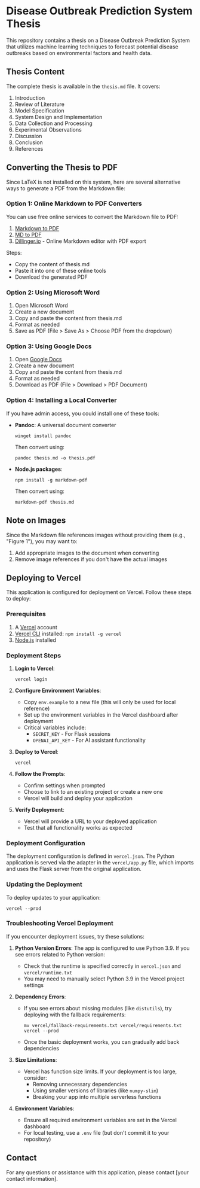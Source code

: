 # Disease Outbreak Prediction System Thesis

This repository contains a thesis on a Disease Outbreak Prediction System that utilizes machine learning techniques to forecast potential disease outbreaks based on environmental factors and health data.

## Thesis Content

The complete thesis is available in the `thesis.md` file. It covers:

1. Introduction
2. Review of Literature
3. Model Specification
4. System Design and Implementation
5. Data Collection and Processing
6. Experimental Observations
7. Discussion
8. Conclusion
9. References

## Converting the Thesis to PDF

Since LaTeX is not installed on this system, here are several alternative ways to generate a PDF from the Markdown file:

### Option 1: Online Markdown to PDF Converters

You can use free online services to convert the Markdown file to PDF:

1. [Markdown to PDF](https://www.markdowntopdf.com/)
2. [MD to PDF](https://md2pdf.netlify.app/)
3. [Dillinger.io](https://dillinger.io/) - Online Markdown editor with PDF export

Steps:
- Copy the content of thesis.md
- Paste it into one of these online tools
- Download the generated PDF

### Option 2: Using Microsoft Word

1. Open Microsoft Word
2. Create a new document
3. Copy and paste the content from thesis.md
4. Format as needed
5. Save as PDF (File > Save As > Choose PDF from the dropdown)

### Option 3: Using Google Docs

1. Open [Google Docs](https://docs.google.com)
2. Create a new document
3. Copy and paste the content from thesis.md
4. Format as needed
5. Download as PDF (File > Download > PDF Document)

### Option 4: Installing a Local Converter

If you have admin access, you could install one of these tools:

- **Pandoc**: A universal document converter
  ```
  winget install pandoc
  ```
  Then convert using:
  ```
  pandoc thesis.md -o thesis.pdf
  ```

- **Node.js packages**:
  ```
  npm install -g markdown-pdf
  ```
  Then convert using:
  ```
  markdown-pdf thesis.md
  ```

## Note on Images

Since the Markdown file references images without providing them (e.g., "Figure 1"), you may want to:
1. Add appropriate images to the document when converting
2. Remove image references if you don't have the actual images

## Deploying to Vercel

This application is configured for deployment on Vercel. Follow these steps to deploy:

### Prerequisites

1. A [Vercel](https://vercel.com) account
2. [Vercel CLI](https://vercel.com/docs/cli) installed: `npm install -g vercel`
3. [Node.js](https://nodejs.org/) installed

### Deployment Steps

1. **Login to Vercel**:
   ```
   vercel login
   ```

2. **Configure Environment Variables**:
   - Copy `env.example` to a new file (this will only be used for local reference)
   - Set up the environment variables in the Vercel dashboard after deployment
   - Critical variables include:
     - `SECRET_KEY` - For Flask sessions
     - `OPENAI_API_KEY` - For AI assistant functionality

3. **Deploy to Vercel**:
   ```
   vercel
   ```
   
4. **Follow the Prompts**:
   - Confirm settings when prompted
   - Choose to link to an existing project or create a new one
   - Vercel will build and deploy your application

5. **Verify Deployment**:
   - Vercel will provide a URL to your deployed application
   - Test that all functionality works as expected

### Deployment Configuration

The deployment configuration is defined in `vercel.json`. The Python application is served via the adapter in the `vercel/app.py` file, which imports and uses the Flask server from the original application.

### Updating the Deployment

To deploy updates to your application:

```
vercel --prod
```

### Troubleshooting Vercel Deployment

If you encounter deployment issues, try these solutions:

1. **Python Version Errors**: The app is configured to use Python 3.9. If you see errors related to Python version:
   - Check that the runtime is specified correctly in `vercel.json` and `vercel/runtime.txt`
   - You may need to manually select Python 3.9 in the Vercel project settings

2. **Dependency Errors**:
   - If you see errors about missing modules (like `distutils`), try deploying with the fallback requirements:
     ```
     mv vercel/fallback-requirements.txt vercel/requirements.txt
     vercel --prod
     ```
   - Once the basic deployment works, you can gradually add back dependencies

3. **Size Limitations**:
   - Vercel has function size limits. If your deployment is too large, consider:
     - Removing unnecessary dependencies
     - Using smaller versions of libraries (like `numpy-slim`)
     - Breaking your app into multiple serverless functions

4. **Environment Variables**:
   - Ensure all required environment variables are set in the Vercel dashboard
   - For local testing, use a `.env` file (but don't commit it to your repository)

## Contact

For any questions or assistance with this application, please contact [your contact information]. 